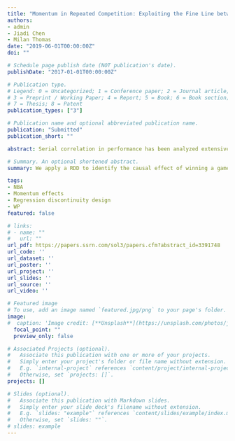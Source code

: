 ```yaml
---
title: "Momentum in Repeated Competition: Exploiting the Fine Line between Winning and Losing"
authors:
- admin
- Jiadi Chen
- Milan Thomas
date: "2019-06-01T00:00:00Z"
doi: ""

# Schedule page publish date (NOT publication's date).
publishDate: "2017-01-01T00:00:00Z"

# Publication type.
# Legend: 0 = Uncategorized; 1 = Conference paper; 2 = Journal article;
# 3 = Preprint / Working Paper; 4 = Report; 5 = Book; 6 = Book section;
# 7 = Thesis; 8 = Patent
publication_types: ["3"]

# Publication name and optional abbreviated publication name.
publication: "Submitted"
publication_short: ""

abstract: Serial correlation in performance has been analyzed extensively in finance and athletic competition. Momentum is an empirically established tendency for asset prices, but the existence of momentum in sports remains an open question. We find evidence of momentum in the National Basketball Association. A regression discontinuity de sign enables us to identify the causal effect of recent victories. We find a small positive momentum effect overall, but a large negative momentum effect for the playoffs, during which the influence of confounding factors is attenuated. We discuss potential strategic mechanisms behind this finding, and conclude that even within a sports league, the influence of momentum depends on context and incentives.

# Summary. An optional shortened abstract.
summary: We apply a RDD to identify the causal effect of winning a game on the outcome of the next game.

tags:
- NBA
- Momentum effects
- Regression discontinuity design
- WP
featured: false

# links:
# - name: ""
#   url: ""
url_pdf: https://papers.ssrn.com/sol3/papers.cfm?abstract_id=3391748
url_code: ''
url_dataset: ''
url_poster: ''
url_project: ''
url_slides: ''
url_source: ''
url_video: ''

# Featured image
# To use, add an image named `featured.jpg/png` to your page's folder. 
image:
#  caption: 'Image credit: [**Unsplash**](https://unsplash.com/photos/jdD8gXaTZsc)'
  focal_point: ""
  preview_only: false

# Associated Projects (optional).
#   Associate this publication with one or more of your projects.
#   Simply enter your project's folder or file name without extension.
#   E.g. `internal-project` references `content/project/internal-project/index.md`.
#   Otherwise, set `projects: []`.
projects: []

# Slides (optional).
#   Associate this publication with Markdown slides.
#   Simply enter your slide deck's filename without extension.
#   E.g. `slides: "example"` references `content/slides/example/index.md`.
#   Otherwise, set `slides: ""`.
# slides: example
---
```

